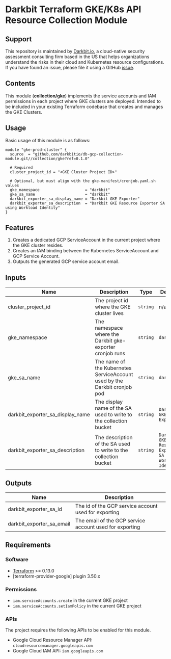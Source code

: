 
# Darkbit Terraform GKE/K8s API Resource Collection Module

## Support

This repository is maintained by [Darkbit.io](https://darkbit.io), a cloud-native security assessment consulting firm based in the US that helps organizations understand the risks in their cloud and Kubernetes resource configurations.  If you have found an issue, please file it using a GitHub [issue](https://github.com/darkbitio/db-gcp-collection-module/issues/new/choose).

## Contents

This module (**collection/gke**) implements the service accounts and IAM permissions in each project where GKE clusters are deployed. Intended to be included in your existing Terraform codebase that creates and manages the GKE Clusters.

## Usage

Basic usage of this module is as follows:

```hcl
module "gke-prod-cluster" {
  source  = "github.com/darkbitio/db-gcp-collection-module.git//collection/gke?ref=0.1.0"

  # Required 
  cluster_project_id = "<GKE Cluster Project ID>"

  # Optional, but must align with the gke-manifest/cronjob.yaml.sh values
  gke_namespace                    = "darkbit"
  gke_sa_name                      = "darkbit"
  darkbit_exporter_sa_display_name = "Darkbit GKE Exporter"
  darkbit_exporter_sa_description  = "Darkbit GKE Resource Exporter SA using Workload Identity"
}
```

## Features

1. Creates a dedicated GCP ServiceAccount in the current project where the GKE cluster resides.
1. Creates an IAM binding between the Kubernetes ServiceAccount and GCP Service Account.
1. Outputs the generated GCP service account email.

## Inputs

| Name | Description | Type | Default | Required |
|------|-------------|------|---------|:--------:|
| cluster_project_id | The project id where the GKE cluster lives  | `string` | n/a | yes |
| gke_namespace | The namespace where the Darkbit gke-exporter cronjob runs | `string` | `darkbit` | no |
| gke_sa_name | The name of the Kubernetes ServiceAccount used by the Darkbit cronjob pod| `string` | `darkbit` | no |
| darkbit_exporter_sa_display_name | The display name of the SA used to write to the collection bucket | `string` | `Darkbit GKE Exporter` | yes |
| darkbit_exporter_sa_description | The description of the SA used to write to the collection bucket | `string` | `Darkbit GKE Resource Exporter SA using Workload Identity` | yes |

## Outputs

| Name | Description |
|------|-------------|
| darkbit_exporter_sa_id | The id of the GCP service account used for exporting |
| darkbit_exporter_sa_email | The email of the GCP service account used for exporting |

## Requirements

### Software

-   [Terraform](https://www.terraform.io/downloads.html) >= 0.13.0
-   [terraform-provider-google] plugin 3.50.x

### Permissions

- `iam.serviceAccounts.create` in the current GKE project
- `iam.serviceAccounts.setIamPolicy` in the current GKE project

### APIs

The project requires the following APIs to be enabled for this module.

- Google Cloud Resource Manager API: `cloudresourcemanager.googleapis.com`
- Google Cloud IAM API: `iam.googleapis.com`
